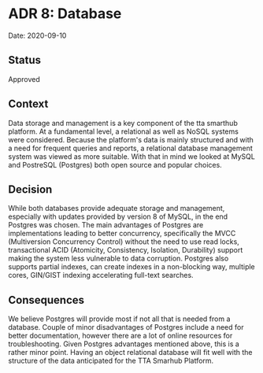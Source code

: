 # ADR 8: Database

Date: 2020-09-10

## Status

Approved

## Context

Data storage and management is a key component of the tta smarthub platform. At a fundamental level, a relational as well as NoSQL systems were considered. Because the platform's data is mainly structured  and with a need for frequent queries and reports, a relational database management system was viewed as more suitable. With that in mind we looked at MySQL and PostreSQL (Postgres) both open source and popular choices.

## Decision

While both databases provide adequate storage and management, especially with updates provided by version 8 of MySQL, in the end Postgres was chosen. The main advantages of Postgres are implementations leading to better concurrency, specifically the MVCC (Multiversion Concurrency Control) without the need to use read locks, transactional ACID (Atomicity, Consistency, Isolation, Durability) support making the system less vulnerable to data corruption. Postgres also supports partial indexes, can create indexes in a non-blocking way, multiple cores, GIN/GIST indexing accelerating full-text searches.

## Consequences

We believe Postgres will provide most if not all that is needed from a database. Couple of minor disadvantages of Postgres include a need for better documentation, however there are a lot of online resources for troubleshooting. Given Postgres advantages mentioned above, this is a rather minor point. Having an object relational database will fit well with the structure of the data anticipated for the TTA Smarhub Platform.

